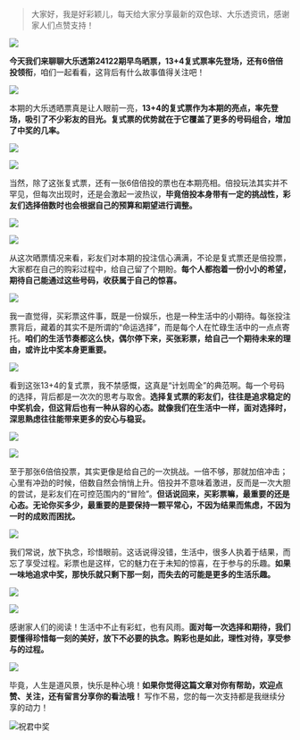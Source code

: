 > 大家好，我是好彩颖儿，每天给大家分享最新的双色球、大乐透资讯，感谢家人们点赞支持！

![](https://cdn.jsdelivr.net/gh/wangwenjie1314/PicCDN/2024-7-12/1720763627240-image.png)


**今天我们来聊聊大乐透第24122期早鸟晒票，13+4复式票率先登场，还有6倍倍投领衔**，咱们一起看看，这背后有什么故事值得关注吧！


![](https://cdn.jsdelivr.net/gh/wangwenjie1314/PicCDN/2024-10-21/1729469129955-image.png)


本期的大乐透晒票真是让人眼前一亮，**13+4的复式票作为本期的亮点，率先登场，吸引了不少彩友的目光。复式票的优势就在于它覆盖了更多的号码组合，增加了中奖的几率。**


![](https://cdn.jsdelivr.net/gh/wangwenjie1314/PicCDN/2024-10-21/1729469447622-image.png)


![](https://cdn.jsdelivr.net/gh/wangwenjie1314/PicCDN/2024-10-21/1729469201951-image.png)


当然，除了这张复式票，还有一张6倍倍投的票也在本期亮相。倍投玩法其实并不罕见，但每次出现时，还是会激起一波热议，**毕竟倍投本身带有一定的挑战性，彩友们选择倍数时也会根据自己的预算和期望进行调整。**


![](https://cdn.jsdelivr.net/gh/wangwenjie1314/PicCDN/2024-10-21/1729469212748-image.png)

![](https://cdn.jsdelivr.net/gh/wangwenjie1314/PicCDN/2024-10-21/1729469433387-image.png)


从这次晒票情况来看，彩友们对本期的投注信心满满，不论是复式票还是倍投票，大家都在自己的购彩过程中，给自己留了个期盼。**每个人都抱着一份小小的希望，期待自己能通过这些号码，收获属于自己的惊喜。**

![](https://cdn.jsdelivr.net/gh/wangwenjie1314/PicCDN/2024-10-21/1729469333365-image.png)

我一直觉得，买彩票这件事，既是一份娱乐，也是一种生活中的小期待。每张投注票背后，藏着的其实不是所谓的“命运选择”，而是每个人在忙碌生活中的一点点寄托。**咱们的生活节奏都这么快，偶尔停下来，买张彩票，给自己一个期待未来的理由，或许比中奖本身更重要。**


![](https://cdn.jsdelivr.net/gh/wangwenjie1314/PicCDN/2024-10-21/1729469147630-image.png)


看到这张13+4的复式票，我不禁感慨，这真是“计划周全”的典范啊。每一个号码的选择，背后都是一次次的思考与取舍。**选择复式票的彩友们，往往是追求稳定的中奖机会，但这背后也有一种从容的心态。就像我们在生活中一样，面对选择时，深思熟虑往往能带来更多的安心与稳妥。**


![](https://cdn.jsdelivr.net/gh/wangwenjie1314/PicCDN/2024-10-21/1729469247737-image.png)


![](https://cdn.jsdelivr.net/gh/wangwenjie1314/PicCDN/2024-10-21/1729469468833-image.png)



至于那张6倍倍投票，其实更像是给自己的一次挑战。一倍不够，那就加倍冲击；心里有冲劲的时候，倍数自然会悄悄上升。倍投并不意味着激进，反而是一次大胆的尝试，是彩友们在可控范围内的“冒险”。**但话说回来，买彩票嘛，最重要的还是心态。无论你买多少，最重要的是要保持一颗平常心，不因为结果而焦虑，不因为一时的成败而困扰。**


![](https://cdn.jsdelivr.net/gh/wangwenjie1314/PicCDN/2024-10-21/1729469281291-image.png)


我们常说，放下执念，珍惜眼前。这话说得没错，生活中，很多人执着于结果，而忘了享受过程。彩票也是这样，它的魅力在于未知的惊喜，在于参与的乐趣。**如果一味地追求中奖，那快乐就只剩下那一刻，而失去的可能是更多的生活乐趣。**



![](https://cdn.jsdelivr.net/gh/wangwenjie1314/PicCDN/2024-10-21/1729469386653-image.png)


![](https://cdn.jsdelivr.net/gh/wangwenjie1314/PicCDN/2024-10-21/1729469415618-image.png)


感谢家人们的阅读！生活中不止有彩虹，也有风雨。**面对每一次选择和期待，我们要懂得珍惜每一刻的美好，放下不必要的执念。购彩也是如此，理性对待，享受参与的过程。**


![](https://cdn.jsdelivr.net/gh/wangwenjie1314/PicCDN/2024-10-21/1729469178349-image.png)


毕竟，人生是道风景，快乐是种心境！**如果你觉得这篇文章对你有帮助，欢迎点赞、关注，还有留言分享你的看法哦！** 写作不易，您的每一次支持都是我继续分享的动力！


![祝君中奖](https://cdn.jsdelivr.net/gh/wangwenjie1314/PicCDN/2024-10-21/1729469491033-ComfyUI_00017_.png)
